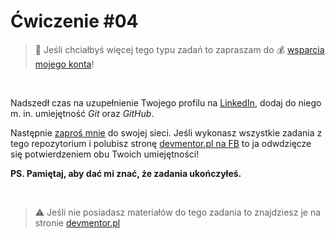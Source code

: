 # Ćwiczenie #04

> :loudspeaker: Jeśli chciałbyś więcej tego typu zadań to zapraszam do :moneybag: [wsparcia mojego konta](https://github.com/sponsors/devmentor-pl)!

&nbsp;

Nadszedł czas na uzupełnienie Twojego profilu na [LinkedIn](https://www.linkedin.com/), dodaj do niego m. in. umiejętność *Git* oraz *GitHub*.

Następnie [zaproś mnie](https://www.linkedin.com/in/mateusz-bogolubow/) do swojej sieci. Jeśli wykonasz wszystkie zadania z tego repozytorium i polubisz stronę [devmentor.pl na FB](https://www.facebook.com/devmentorpl/) to ja odwdzięcze się potwierdzeniem obu Twoich umiejętności!

**PS. Pamiętaj, aby dać mi znać, że zadania ukończyłeś.**

&nbsp;

> :warning: Jeśli nie posiadasz materiałów do tego zadania to znajdziesz je na stronie [devmentor.pl](https://devmentor.pl/p/js-tools/)
